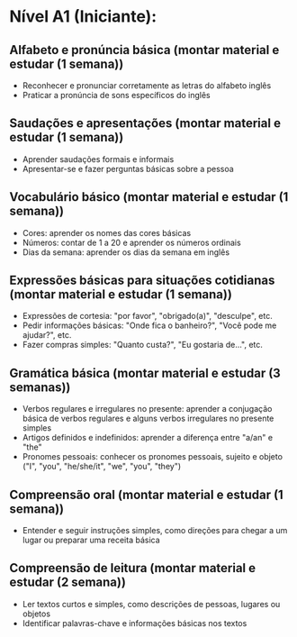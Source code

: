 # Nível A1 (Iniciante):

## Alfabeto e pronúncia básica (montar material e estudar (1 semana))
* Reconhecer e pronunciar corretamente as letras do alfabeto inglês
* Praticar a pronúncia de sons específicos do inglês

## Saudações e apresentações (montar material e estudar (1 semana))
* Aprender saudações formais e informais
* Apresentar-se e fazer perguntas básicas sobre a pessoa

## Vocabulário básico (montar material e estudar (1 semana))
* Cores: aprender os nomes das cores básicas
* Números: contar de 1 a 20 e aprender os números ordinais
* Dias da semana: aprender os dias da semana em inglês

## Expressões básicas para situações cotidianas (montar material e estudar (1 semana)) 
* Expressões de cortesia: "por favor", "obrigado(a)", "desculpe", etc.
* Pedir informações básicas: "Onde fica o banheiro?", "Você pode me ajudar?", etc.
* Fazer compras simples: "Quanto custa?", "Eu gostaria de...", etc.

## Gramática básica (montar material e estudar (3 semanas))
* Verbos regulares e irregulares no presente: aprender a conjugação básica de verbos regulares e alguns verbos irregulares no presente simples
* Artigos definidos e indefinidos: aprender a diferença entre "a/an" e "the"
* Pronomes pessoais: conhecer os pronomes pessoais, sujeito e objeto ("I", "you", "he/she/it", "we", "you", "they")

## Compreensão oral (montar material e estudar (1 semana)) 
* Entender e seguir instruções simples, como direções para chegar a um lugar ou preparar uma receita básica

## Compreensão de leitura (montar material e estudar (2 semana))
* Ler textos curtos e simples, como descrições de pessoas, lugares ou objetos
* Identificar palavras-chave e informações básicas nos textos